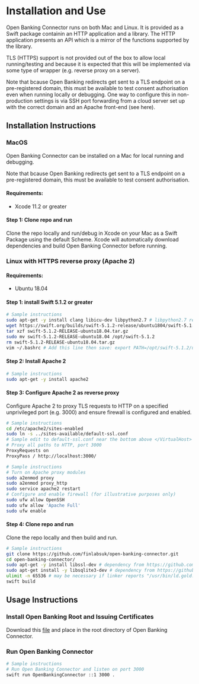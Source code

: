 # Installation and Use

Open Banking Connector runs on both Mac and Linux. It is provided as a Swift package containin an HTTP application and a library. The HTTP application presents an API which is a mirror of the functions supported by the library.

TLS (HTTPS) support is not provided out of the box to allow local running/testing and because it is expected that this will be implemented via some type of wrapper (e.g. reverse proxy on a server).

Note that bcause Open Banking redirects get sent to a TLS endpoint on a pre-registered domain, this must be available to test consent authorisation even when running locally or debugging. One way to configure this in non-production settings is via SSH port forwarding from a cloud server set up with the correct domain and an Apache front-end (see here).

## Installation Instructions

### MacOS

Open Banking Connector can be installed on a Mac for local running and debugging. 

Note that bcause Open Banking redirects get sent to a TLS endpoint on a pre-registered domain, this must be available to test consent authorisation.

#### Requirements:
* Xcode 11.2 or greater

#### Step 1: Clone repo and run

Clone the repo locally and run/debug in Xcode on your Mac as a Swift Package using the default Scheme. Xcode will automatically download dependencies and build Open Banking Connector before running.

### Linux with HTTPS reverse proxy (Apache 2)

#### Requirements:
* Ubuntu 18.04

#### Step 1: install Swift 5.1.2 or greater

```bash
# Sample instructions
sudo apt-get -y install clang libicu-dev libpython2.7 # libpython2.7 required for REPL
wget https://swift.org/builds/swift-5.1.2-release/ubuntu1804/swift-5.1.2-RELEASE/swift-5.1.2-RELEASE-ubuntu18.04.tar.gz
tar xzf swift-5.1.2-RELEASE-ubuntu18.04.tar.gz
sudo mv swift-5.1.2-RELEASE-ubuntu18.04 /opt/swift-5.1.2
rm swift-5.1.2-RELEASE-ubuntu18.04.tar.gz
vim ~/.bashrc # Add this line then save: export PATH=/opt/swift-5.1.2/usr/bin:$PATH
```

#### Step 2: Install Apache 2

```bash
# Sample instructions
sudo apt-get -y install apache2
```

#### Step 3: Configure Apache 2 as reverse proxy

Configure Apache 2 to proxy TLS requests to HTTP on a specified unprivileged port (e.g. 3000) and ensure firewall is configured and enabled.

```bash
# Sample instructions
cd /etc/apache2/sites-enabled
sudo ln -s ../sites-available/default-ssl.conf
# Sample edit to default-ssl.conf near the bottom above </VirtualHost>
# Proxy all paths to HTTP, port 3000
ProxyRequests on
ProxyPass / http://localhost:3000/
```

```bash
# Sample instructions
# Turn on Apache proxy modules
sudo a2enmod proxy
sudo a2enmod proxy_http
sudo service apache2 restart
# Configure and enable firewall (for illustrative purposes only)
sudo ufw allow OpenSSH
sudo ufw allow 'Apache Full'
sudo ufw enable
```

#### Step 4: Clone repo and run

Clone the repo locally and then build and run.

```bash
# Sample instructions
git clone https://github.com/finlabsuk/open-banking-connector.git
cd open-banking-connector/
sudo apt-get -y install libssl-dev # dependency from https://github.com/IBM-Swift/BlueRSA 
sudo apt-get install -y libsqlite3-dev # dependency from https://github.com/vapor/sqlite-nio
ulimit -n 65536 # may be necessary if linker reports "/usr/bin/ld.gold: fatal error: out of file descriptors and couldn't close any"
swift build
```

## Usage Instructions

### Install Open Banking Root and Issuing Certificates

Download this [file](https://openbanking.atlassian.net/wiki/download/attachments/313918598/ca.pem?version=1&modificationDate=1531913034543&cacheVersion=1&api=v2) and place in the root directory of Open Banking Connector.

### Run Open Banking Connector

```bash
# Sample instructions
# Run Open Banking Connector and listen on port 3000
swift run OpenBankingConnector ::1 3000 .
```
